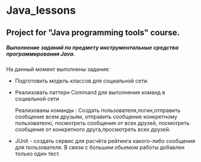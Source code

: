 # Java_lessons
## Project for "Java programming tools" course.
##### Выполнение заданий по предмету инструментальные средства программирования Java.
На данный момент выполнены задания:
* Подготовить модель классов для социальной сети.
 * Реализовать паттерн Command для выполнения команд в социальной сети
    
    Реализованы команды : Создать пользователя,логин,отправить сообщение всем друзьям, отправить сообщение конкретному пользователю,
  посмотреть сообщения от всех друзей, посмотреть сообщения от конкретного друга,просмотреть всех друзей.
 * JUnit - создать сервис для расчёта рейтинга какого-либо сообщения для пользователя. В связи с большим обьемом работы добавлен только один тест.
  
